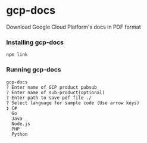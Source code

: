 # gcp-docs
Download Google Cloud Platform's docs in PDF format

### Installing gcp-docs
```
npm link
```

### Running gcp-docs
```
gcp-docs
? Enter name of GCP product pubsub
? Enter name of sub-product(optional) 
? Enter path to save pdf file ./
? Select language for sample code (Use arrow keys)
❯ C# 
  Go 
  Java 
  Node.js 
  PHP 
  Python 
```